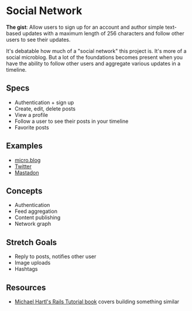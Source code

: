 # Social Network

**The gist**: Allow users to sign up for an account and author simple text-based updates with a maximum length of 256 characters and follow other users to see their updates.

It's debatable how much of a "social network" this project is. It's more of a social microblog. But a lot of the foundations becomes present when you have the ability to follow other users and aggregate various updates in a timeline.

## Specs

- Authentication + sign up
- Create, edit, delete posts
- View a profile
- Follow a user to see their posts in your timeline
- Favorite posts

## Examples

- [micro.blog](https://micro.blog)
- [Twitter](https://twitter.com)
- [Mastadon](https://mastodon.social/web/explore)

## Concepts

- Authentication
- Feed aggregation
- Content publishing
- Network graph

## Stretch Goals

- Reply to posts, notifies other user
- Image uploads
- Hashtags

## Resources

- [Michael Hartl's Rails Tutorial book](https://www.railstutorial.org) covers building something similar
